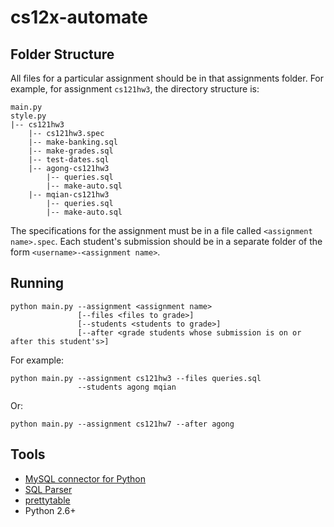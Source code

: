 cs12x-automate
==============

Folder Structure
----------------
All files for a particular assignment should be in that assignments folder. For example,
for assignment `cs121hw3`, the directory structure is:

    main.py
    style.py
    |-- cs121hw3
        |-- cs121hw3.spec
        |-- make-banking.sql
        |-- make-grades.sql
        |-- test-dates.sql
        |-- agong-cs121hw3
            |-- queries.sql
            |-- make-auto.sql
        |-- mqian-cs121hw3
            |-- queries.sql
            |-- make-auto.sql

The specifications for the assignment must be in a file called `<assignment name>.spec`.
Each student's submission should be in a separate folder of the form `<username>-<assignment name>`.

Running
-------

    python main.py --assignment <assignment name>
                   [--files <files to grade>]
                   [--students <students to grade>]
                   [--after <grade students whose submission is on or after this student's>]

For example:

    python main.py --assignment cs121hw3 --files queries.sql
                   --students agong mqian

Or:

    python main.py --assignment cs121hw7 --after agong
    

Tools
-----
* [MySQL connector for Python](http://dev.mysql.com/downloads/connector/python/)
* [SQL Parser](https://code.google.com/p/python-sqlparse/)
* [prettytable](https://code.google.com/p/prettytable/)
* Python 2.6+
